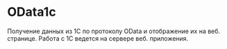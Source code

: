 # OData1c

Получение данных из 1С по протоколу OData и отображение их на веб. странице.
Работа с 1С ведется на сервере веб. приложения.
